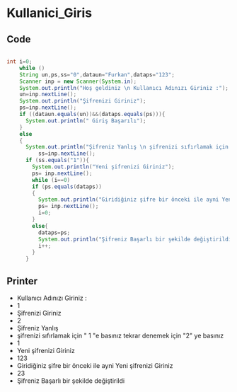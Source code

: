# Kullanici_Giris


## Code
```Java

int i=0;
    while ()
    String un,ps,ss="0",dataun="Furkan",dataps="123";
    Scanner inp = new Scanner(System.in);
    System.out.println("Hoş geldiniz \n Kullanıcı Adınızı Giriniz :");
    un=inp.nextLine();
    System.out.println("Şifrenizi Giriniz");
    ps=inp.nextLine();
    if ((dataun.equals(un))&&(dataps.equals(ps))){
      System.out.println(" Giriş Başarılı");
    }
    else
    {
      System.out.println("Şifreniz Yanlış \n şifrenizi sıfırlamak için \" 1 \"e basınız tekrar denemek için  \"2\" ye basınız ");
          ss=inp.nextLine();
      if (ss.equals("1")){
        System.out.println("Yeni şifrenizi Giriniz");
        ps= inp.nextLine();
        while (i==0)
        if (ps.equals(dataps))
        {
          System.out.println("Giridiğiniz şifre bir önceki ile ayni Yeni şifrenizi Giriniz");
          ps= inp.nextLine();
          i=0;
        }
        else{
          dataps=ps;
          System.out.println("Şifreniz Başarlı bir şekilde değiştirildi");
          i++;
        }
      }

```
## Printer


* Kullanıcı Adınızı Giriniz :
* 1
* Şifrenizi Giriniz
* 2
* Şifreniz Yanlış 
* şifrenizi sıfırlamak için " 1 "e basınız tekrar denemek için  "2" ye basınız 
* 1
* Yeni şifrenizi Giriniz
* 123
* Giridiğiniz şifre bir önceki ile ayni Yeni şifrenizi Giriniz
* 23
* Şifreniz Başarlı bir şekilde değiştirildi
